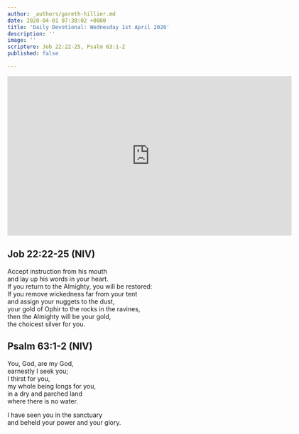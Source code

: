 ```yaml
---
author: _authors/gareth-hillier.md
date: 2020-04-01 07:30:02 +0000
title: 'Daily Devotional: Wednesday 1st April 2020'
description: ''
image: ''
scripture: Job 22:22-25, Psalm 63:1-2
published: false

---
```

<iframe src="https://player.vimeo.com/video/402731202" width="640" height="360" frameborder="0" allow="autoplay; fullscreen" allowfullscreen></iframe>

## Job 22:22-25 (NIV)

Accept instruction from his mouth  
 and lay up his words in your heart.  
If you return to the Almighty, you will be restored:  
 If you remove wickedness far from your tent  
and assign your nuggets to the dust,  
 your gold of Ophir to the rocks in the ravines,  
then the Almighty will be your gold,  
 the choicest silver for you.

## Psalm 63:1-2 (NIV)

You, God, are my God,  
 earnestly I seek you;  
I thirst for you,  
 my whole being longs for you,  
in a dry and parched land  
 where there is no water.

I have seen you in the sanctuary  
 and beheld your power and your glory.
